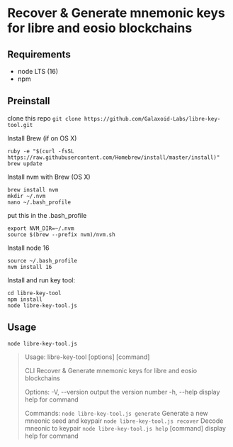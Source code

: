 # Recover & Generate mnemonic keys for libre and eosio blockchains

## Requirements

- node LTS (16)
- npm

## Preinstall
clone this repo
`git clone https://github.com/Galaxoid-Labs/libre-key-tool.git`

Install Brew (if on OS X)
```
ruby -e "$(curl -fsSL https://raw.githubusercontent.com/Homebrew/install/master/install)" 
brew update 
```

Install nvm with Brew (OS X)
```
brew install nvm 
mkdir ~/.nvm 
nano ~/.bash_profile
```
put this in the .bash_profile
```
export NVM_DIR=~/.nvm
source $(brew --prefix nvm)/nvm.sh
```

Install node 16
```
source ~/.bash_profile
nvm install 16
```

Install and run key tool:
```
cd libre-key-tool
npm install
node libre-key-tool.js
```

## Usage

```
node libre-key-tool.js
```

> Usage: libre-key-tool [options] [command]
>
> CLI Recover & Generate mnemonic keys for libre and eosio blockchains
>
> Options:
> -V, --version output the version number
> -h, --help display help for command
>
> Commands:
> `node libre-key-tool.js generate` Generate a new mneonic seed and keypair
> `node libre-key-tool.js recover` <string> Decode mneonic to keypair
> `node libre-key-tool.js help` [command] display help for command
